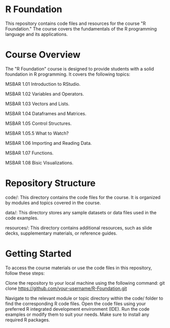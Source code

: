 

# R Foundation

This repository contains code files and resources for the course "R Foundation." The course covers the fundamentals of the R programming language and its applications.

# Course Overview

The "R Foundation" course is designed to provide students with a solid foundation in R programming. It covers the following topics:

MSBAR 1.01 Introduction to RStudio. 

MSBAR 1.02 Variables and Operators.  

MSBAR 1.03 Vectors and Lists. 

MSBAR 1.04 Dataframes and Matrices. 

MSBAR 1.05 Control Structures. 

MSBAR 1.05.5 What to Watch?  

MSBAR 1.06 Importing and Reading Data. 

MSBAR 1.07 Functions. 

MSBAR 1.08 Bisic Visualizations. 


# Repository Structure

code/: This directory contains the code files for the course. It is organized by modules and topics covered in the course.

data/: This directory stores any sample datasets or data files used in the code examples.

resources/: This directory contains additional resources, such as slide decks, supplementary materials, or reference guides.


# Getting Started

To access the course materials or use the code files in this repository, follow these steps:

Clone the repository to your local machine using the following command:
git clone https://github.com/your-username/R-Foundation.git

Navigate to the relevant module or topic directory within the code/ folder to find the corresponding R code files.
Open the code files using your preferred R integrated development environment (IDE).
Run the code examples or modify them to suit your needs. Make sure to install any required R packages.




